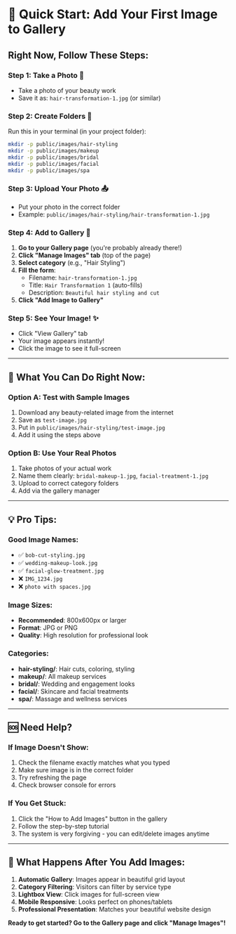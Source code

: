 # 🚀 Quick Start: Add Your First Image to Gallery

## Right Now, Follow These Steps:

### Step 1: Take a Photo 📸

- Take a photo of your beauty work
- Save it as: `hair-transformation-1.jpg` (or similar)

### Step 2: Create Folders 📁

Run this in your terminal (in your project folder):

```bash
mkdir -p public/images/hair-styling
mkdir -p public/images/makeup
mkdir -p public/images/bridal
mkdir -p public/images/facial
mkdir -p public/images/spa
```

### Step 3: Upload Your Photo 📤

- Put your photo in the correct folder
- Example: `public/images/hair-styling/hair-transformation-1.jpg`

### Step 4: Add to Gallery 🎨

1. **Go to your Gallery page** (you're probably already there!)
2. **Click "Manage Images" tab** (top of the page)
3. **Select category** (e.g., "Hair Styling")
4. **Fill the form**:
   - Filename: `hair-transformation-1.jpg`
   - Title: `Hair Transformation 1` (auto-fills)
   - Description: `Beautiful hair styling and cut`
5. **Click "Add Image to Gallery"**

### Step 5: See Your Image! ✨

- Click "View Gallery" tab
- Your image appears instantly!
- Click the image to see it full-screen

---

## 🎯 What You Can Do Right Now:

### Option A: Test with Sample Images

1. Download any beauty-related image from the internet
2. Save as `test-image.jpg`
3. Put in `public/images/hair-styling/test-image.jpg`
4. Add it using the steps above

### Option B: Use Your Real Photos

1. Take photos of your actual work
2. Name them clearly: `bridal-makeup-1.jpg`, `facial-treatment-1.jpg`
3. Upload to correct category folders
4. Add via the gallery manager

---

## 💡 Pro Tips:

### Good Image Names:

- ✅ `bob-cut-styling.jpg`
- ✅ `wedding-makeup-look.jpg`
- ✅ `facial-glow-treatment.jpg`
- ❌ `IMG_1234.jpg`
- ❌ `photo with spaces.jpg`

### Image Sizes:

- **Recommended**: 800x600px or larger
- **Format**: JPG or PNG
- **Quality**: High resolution for professional look

### Categories:

- **hair-styling/**: Hair cuts, coloring, styling
- **makeup/**: All makeup services
- **bridal/**: Wedding and engagement looks
- **facial/**: Skincare and facial treatments
- **spa/**: Massage and wellness services

---

## 🆘 Need Help?

### If Image Doesn't Show:

1. Check the filename exactly matches what you typed
2. Make sure image is in the correct folder
3. Try refreshing the page
4. Check browser console for errors

### If You Get Stuck:

1. Click the "How to Add Images" button in the gallery
2. Follow the step-by-step tutorial
3. The system is very forgiving - you can edit/delete images anytime

---

## 🎉 What Happens After You Add Images:

1. **Automatic Gallery**: Images appear in beautiful grid layout
2. **Category Filtering**: Visitors can filter by service type
3. **Lightbox View**: Click images for full-screen view
4. **Mobile Responsive**: Looks perfect on phones/tablets
5. **Professional Presentation**: Matches your beautiful website design

**Ready to get started? Go to the Gallery page and click "Manage Images"!**
